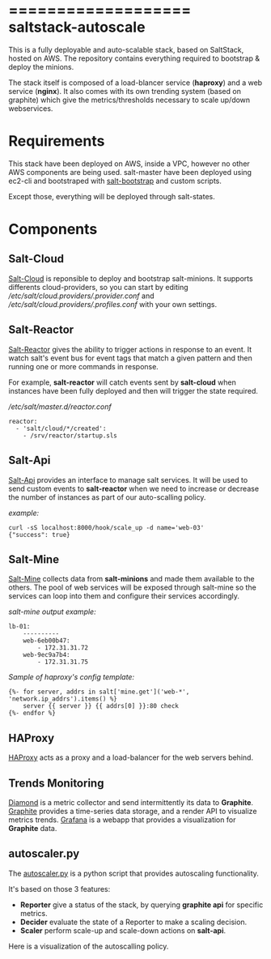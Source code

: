 ===================
saltstack-autoscale
===================

This is a fully deployable and auto-scalable stack, based on SaltStack, hosted on AWS.
The repository contains everything required to bootstrap & deploy the minions.

The stack itself is composed of a load-blancer service (**haproxy**) and a web service (**nginx**). 
It also comes with its own trending system (based on graphite) which give the metrics/thresholds necessary to scale up/down webservices.


# Requirements
This stack have been deployed on AWS, inside a VPC, however no other AWS components are being used.
salt-master have been deployed using ec2-cli and bootstraped with [salt-bootstrap](https://github.com/saltstack/salt-bootstrap) and custom scripts.

Except those, everything will be deployed through salt-states.

# Components

## Salt-Cloud 

[Salt-Cloud](https://github.com/saltstack/salt-bootstrap) is reponsible to deploy and bootstrap salt-minions.
It supports differents cloud-providers, so you can start by editing */etc/salt/cloud.providers/<provider>.provider.conf* and */etc/salt/cloud.providers/<provider>.profiles.conf* with your own settings.

## Salt-Reactor

[Salt-Reactor](https://docs.saltstack.com/en/latest/topics/reactor/index.html) gives the ability to trigger actions in response to an event. It watch salt's event bus for event tags that match a given pattern and then running one or more commands in response. 

For example, **salt-reactor** will catch events sent by **salt-cloud** when instances have been fully deployed and then will trigger the state required.

*/etc/salt/master.d/reactor.conf*
```
reactor:
  - 'salt/cloud/*/created':
    - /srv/reactor/startup.sls
```

## Salt-Api
[Salt-Api](https://docs.saltstack.com/en/latest/ref/netapi/all/salt.netapi.rest_cherrypy.html) provides an interface to manage salt services. It will be used to send custom events to **salt-reactor** when we need to increase or decrease the number of instances as part of our auto-scalling policy.

_example:_
```
curl -sS localhost:8000/hook/scale_up -d name='web-03'
{"success": true}
```
## Salt-Mine
[Salt-Mine](https://docs.saltstack.com/en/latest/topics/mine/) collects data from **salt-minions** and made them available to the others.
The pool of web services will be exposed through salt-mine so the services can loop into them and configure their services accordingly.

_salt-mine output example:_
```
lb-01:
    ----------
    web-6eb00b47:
        - 172.31.31.72
    web-9ec9a7b4:
        - 172.31.31.75
```

_Sample of haproxy's config template:_
```
{%- for server, addrs in salt['mine.get']('web-*', 'network.ip_addrs').items() %}
    server {{ server }} {{ addrs[0] }}:80 check
{%- endfor %}
```

## HAProxy
[HAProxy](http://www.haproxy.org) acts as a proxy and a load-balancer for the web servers behind.

## Trends Monitoring
[Diamond](https://github.com/BrightcoveOS/Diamond) is a metric collector and send intermittently its data to **Graphite**.
[Graphite](http://graphite.readthedocs.org/en/latest/index.html) provides a time-series data storage, and a render API to visualize metrics trends.
[Grafana](http://docs.grafana.org) is a webapp that provides a visualization for **Graphite** data.

## autoscaler.py
The [autoscaler.py](https://github.com/choopooly/saltstack-autoscale/blob/master/salt/states/roles/master/scaler.py) is a python script that provides autoscaling functionality.

It's based on those 3 features:
* **Reporter** give a status of the stack, by querying **graphite api** for specific metrics.
* **Decider** evaluate the state of a Reporter to make a scaling decision.
* **Scaler** perform scale-up and scale-down actions on **salt-api**.

Here is a visualization of the autoscalling policy.


